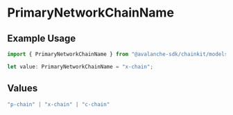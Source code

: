 # PrimaryNetworkChainName

## Example Usage

```typescript
import { PrimaryNetworkChainName } from "@avalanche-sdk/chainkit/models/components";

let value: PrimaryNetworkChainName = "x-chain";
```

## Values

```typescript
"p-chain" | "x-chain" | "c-chain"
```